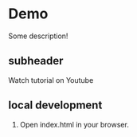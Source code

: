 # Demo

Some description!

## subheader

Watch tutorial on Youtube

## local development

1. Open index.html in your browser.